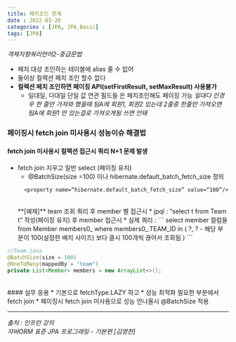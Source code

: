 ```yaml
---
title: 페치조인 한계
date : 2022-03-20
categories : [JPA, JPA_Basic]
tags: [JPA]
---
```

*객체지향쿼리언어2-중급문법*

* 페치 대상 조인하는 테이블에 alias 줄 수 없어
* 둘이상 컬렉션 페치 조인 할수 없다
* **컬렉션 페치 조인하면 페이징 API(setFirstResult, setMaxResult) 사용불가**
    * 일대일, 다대일 단일 값 연관 필드들 은 페치조인해도 페이징 가능
      *일대다 인경우 한 줄만 가져와 했을때 팀A에 회원1, 회원2 있는데 2줄중 한줄만 가져오면 팀A에 회원1 만 있는걸로 가져오게됨 쓰면 안돼*

### 페이징시 fetch join 미사용시 성능이슈 해결법
#### fetch join  미사용시 컬렉션 접근시 쿼리 N+1 문제 발생
* fetch join 지우고 일반 select (페이징 유지)
  * @BatchSize(size =100) 이나 hibernate.default_batch_fetch_size 정의
  ```
    <property name=“hibernate.default_batch_fetch_size” value=“100”/>
    ```
  <br>
   **[예제]** team 조회 쿼리 후 member 별 접근시
      * jpql : “select t from Team t” 작성(페이징 유지) 후 member  접근시   
      * 실제 쿼리 : 
    ```
      select
      member 컬럼들
      from Member members0_
      where members0_.TEAM_ID in (
      ?, ?       - 해당 부분이 100(설정한 배치 사이즈) 보다 클시 100개씩 끊어서 조회됨
      )
    ```
	
```java
//Team.java
@BatchSize(size = 100)
@OneToMany(mappedBy = "team")
private List<Member> members = new ArrayList<>();
```

<br>
#### 실무 응용
* 기본으로 fetchType.LAZY 하고
* 성능 최적화 필요한 부분에서 fetch join
* 페이징시 fetch join 미사용으로 성능 안나올시 @BatchSize 적용


*** 
_출처 : 인프런 강의 <br>_
*자바ORM 표준 JPA 프로그래밍 - 기본편 [김영한]*